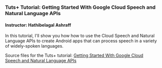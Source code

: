### Tuts+ Tutorial: Getting Started With Google Cloud Speech and Natural Language APIs

#### Instructor: Hathibelagal Ashraff

In this tutorial, I'll show you how how to use the Cloud Speech and Natural Language APIs to create Android apps that can process speech in a variety of widely-spoken languages.

Source files for the Tuts+ tutorial: [Getting Started With Google Cloud Speech and Natural Language APIs](http://code.tutsplus.com/tutorials/getting-started-with-google-cloud-speech-and-natural-language-apis--cms-28890)
